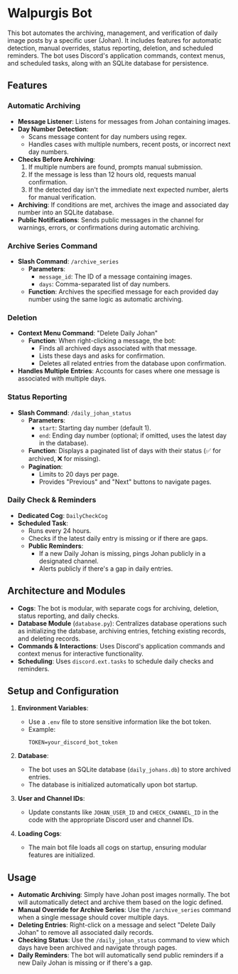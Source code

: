 # Walpurgis Bot

This bot automates the archiving, management, and verification of daily image posts by a specific user (Johan). It includes features for automatic detection, manual overrides, status reporting, deletion, and scheduled reminders. The bot uses Discord's application commands, context menus, and scheduled tasks, along with an SQLite database for persistence.

## Features

### Automatic Archiving
- **Message Listener**: Listens for messages from Johan containing images.
- **Day Number Detection**: 
  - Scans message content for day numbers using regex.
  - Handles cases with multiple numbers, recent posts, or incorrect next day numbers.
- **Checks Before Archiving**:
  1. If multiple numbers are found, prompts manual submission.
  2. If the message is less than 12 hours old, requests manual confirmation.
  3. If the detected day isn't the immediate next expected number, alerts for manual verification.
- **Archiving**: If conditions are met, archives the image and associated day number into an SQLite database.
- **Public Notifications**: Sends public messages in the channel for warnings, errors, or confirmations during automatic archiving.

### Archive Series Command
- **Slash Command**: `/archive_series`
  - **Parameters**:
    - `message_id`: The ID of a message containing images.
    - `days`: Comma-separated list of day numbers.
  - **Function**: Archives the specified message for each provided day number using the same logic as automatic archiving.

### Deletion
- **Context Menu Command**: "Delete Daily Johan"
  - **Function**: When right-clicking a message, the bot:
    - Finds all archived days associated with that message.
    - Lists these days and asks for confirmation.
    - Deletes all related entries from the database upon confirmation.
- **Handles Multiple Entries**: Accounts for cases where one message is associated with multiple days.

### Status Reporting
- **Slash Command**: `/daily_johan_status`
  - **Parameters**:
    - `start`: Starting day number (default 1).
    - `end`: Ending day number (optional; if omitted, uses the latest day in the database).
  - **Function**: Displays a paginated list of days with their status (✅ for archived, ❌ for missing).
  - **Pagination**: 
    - Limits to 20 days per page.
    - Provides "Previous" and "Next" buttons to navigate pages.

### Daily Check & Reminders
- **Dedicated Cog**: `DailyCheckCog`
- **Scheduled Task**:
  - Runs every 24 hours.
  - Checks if the latest daily entry is missing or if there are gaps.
  - **Public Reminders**:
    - If a new Daily Johan is missing, pings Johan publicly in a designated channel.
    - Alerts publicly if there's a gap in daily entries.

## Architecture and Modules

- **Cogs**: The bot is modular, with separate cogs for archiving, deletion, status reporting, and daily checks.
- **Database Module** (`database.py`): Centralizes database operations such as initializing the database, archiving entries, fetching existing records, and deleting records.
- **Commands & Interactions**: Uses Discord's application commands and context menus for interactive functionality.
- **Scheduling**: Uses `discord.ext.tasks` to schedule daily checks and reminders.

## Setup and Configuration

1. **Environment Variables**:
   - Use a `.env` file to store sensitive information like the bot token.
   - Example:
     ```
     TOKEN=your_discord_bot_token
     ```
2. **Database**:
   - The bot uses an SQLite database (`daily_johans.db`) to store archived entries.
   - The database is initialized automatically upon bot startup.

3. **User and Channel IDs**:
   - Update constants like `JOHAN_USER_ID` and `CHECK_CHANNEL_ID` in the code with the appropriate Discord user and channel IDs.

4. **Loading Cogs**:
   - The main bot file loads all cogs on startup, ensuring modular features are initialized.

## Usage

- **Automatic Archiving**: Simply have Johan post images normally. The bot will automatically detect and archive them based on the logic defined.
- **Manual Override for Archive Series**: Use the `/archive_series` command when a single message should cover multiple days.
- **Deleting Entries**: Right-click on a message and select "Delete Daily Johan" to remove all associated daily records.
- **Checking Status**: Use the `/daily_johan_status` command to view which days have been archived and navigate through pages.
- **Daily Reminders**: The bot will automatically send public reminders if a new Daily Johan is missing or if there's a gap.